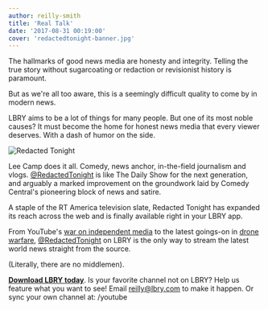 ```yaml
---
author: reilly-smith
title: 'Real Talk'
date: '2017-08-31 00:19:00'
cover: 'redactedtonight-banner.jpg'
---
```


The hallmarks of good news media are honesty and integrity. Telling the true story without sugarcoating or redaction or revisionist history is paramount.

But as we're all too aware, this is a seemingly difficult quality to come by in modern news.

LBRY aims to be a lot of things for many people. But one of its most noble causes? It must become the home for honest news media that every viewer deserves. With a dash of humor on the side.

![Redacted Tonight](/img/news/redactedtonight-inline.jpeg)

Lee Camp does it all. Comedy, news anchor, in-the-field journalism and vlogs. [@RedactedTonight](https://open.lbry.com/%40RedactedTonight) is like The Daily Show for the next generation, and arguably a marked improvement on the groundwork laid by Comedy Central's pioneering block of news and satire.

A staple of the RT America television slate, Redacted Tonight has expanded its reach across the web and is finally available right in your LBRY app.

From YouTube's [war on independent media](https://open.lbry.com/rt-PgmzvCCXlBI) to the latest goings-on in [drone warfare](https://open.lbry.com/rt-GAyxoBFXOTQ), [@RedactedTonight](https://open.lbry.com/%40RedactedTonight) on LBRY is the only way to stream the latest world news straight from the source.

(Literally, there are no middlemen).

[**Download LBRY today**](/get). Is your favorite channel not on LBRY? Help us feature what you want to see! Email [reilly@lbry.com](mailto:reilly@lbry.com) to make it happen. Or sync your own channel at: /youtube

